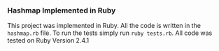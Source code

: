 ### Hashmap Implemented in Ruby

This project was implemented in Ruby. All the code is written in the `hashmap.rb` file. To run the tests simply run `ruby tests.rb`. All code was tested on Ruby Version 2.4.1

